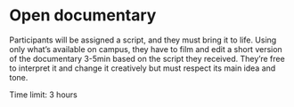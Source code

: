 # Open documentary

Participants will be assigned a script, and they must bring it to life. Using only what’s available on campus, they have to film and edit a short version of the documentary 3-5min based on the script they received. They’re free to interpret it and change it creatively but must respect its main idea and tone.

Time limit: 3 hours
